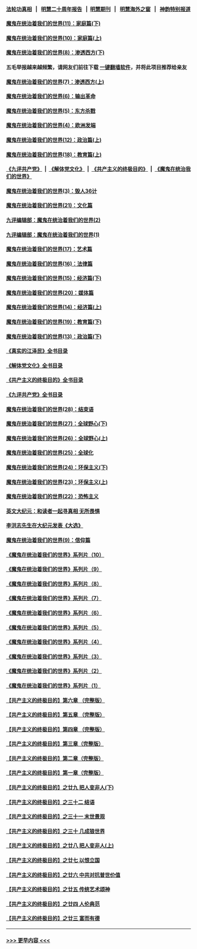 #### [法轮功真相](https://github.com/gfw-breaker/truth/blob/master/README.md?t=0) &nbsp;&nbsp;|&nbsp;&nbsp; [明慧二十周年报告](https://github.com/gfw-breaker/mh-reports/blob/master/README.md?t=0) &nbsp;&nbsp;|&nbsp;&nbsp;[明慧期刊](https://github.com/gfw-breaker/mh-qikan) &nbsp;&nbsp;|&nbsp;&nbsp; [明慧海外之窗](https://github.com/gfw-breaker/mh-news/blob/master/README.md?t=0) &nbsp;&nbsp;|&nbsp;&nbsp; [神韵特别报道](https://github.com/gfw-breaker/mh-news/blob/master/shenyun.md?t=0)
#### [魔鬼在统治着我们的世界(11)：家庭篇(下)](../pages/nsc422/n10440961.md?t=12301544) 
#### [魔鬼在统治着我们的世界(10)：家庭篇(上)](../pages/nsc422/n10435448.md?t=12301544) 
#### [魔鬼在统治着我们的世界(8)：渗透西方(下)](../pages/nsc422/n10429603.md?t=12301544) 
#### 五毛举报越来越频繁，请网友们前往下载 [一键翻墙软件](https://github.com/gfw-breaker/ssr-accounts)，并将此项目推荐给亲友
#### [魔鬼在统治着我们的世界(7)：渗透西方(上)](../pages/nsc422/n10426013.md?t=12301544) 
#### [魔鬼在统治着我们的世界(6)：输出革命](../pages/nsc422/n10421536.md?t=12301544) 
#### [魔鬼在统治着我们的世界(5)：东方杀戮](../pages/nsc422/n10417707.md?t=12301544) 
#### [魔鬼在统治着我们的世界(4)：欧洲发端](../pages/nsc422/n10414890.md?t=12301544) 
#### [魔鬼在统治着我们的世界(12)：政治篇(上)](../pages/nsc422/n10444576.md?t=12301544) 
#### [魔鬼在统治着我们的世界(18)：教育篇(上)](../pages/nsc422/n10526970.md?t=12301544) 
#### [《九评共产党》](https://github.com/begood0513/9ping.md/blob/master/README.md) &nbsp;|&nbsp; [《解体党文化》](../../../../jtdwh.md/blob/master/README.md)  &nbsp;|&nbsp; [《共产主义的终极目的》](../../../../gczydzjmd.md/blob/master/README.md) &nbsp;|&nbsp; [《魔鬼在统治我们的世界》](../../../../mgztzwmdsj.md/blob/master/README.md) 
#### [魔鬼在统治着我们的世界(3)：毁人36计](../pages/nsc422/n10411583.md?t=12301544) 
#### [魔鬼在统治着我们的世界(21)：文化篇](../pages/nsc422/n10597706.md?t=12301544) 
#### [九评编辑部：魔鬼在统治着我们的世界(2)](../pages/nsc422/n10410036.md?t=12301544) 
#### [九评编辑部：魔鬼在统治着我们的世界(1)](../pages/nsc422/n10406825.md?t=12301544) 
#### [魔鬼在统治着我们的世界(17)：艺术篇](../pages/nsc422/n10499093.md?t=12301544) 
#### [魔鬼在统治着我们的世界(16)：法律篇](../pages/nsc422/n10485969.md?t=12301544) 
#### [魔鬼在统治着我们的世界(15)：经济篇(下)](../pages/nsc422/n10469975.md?t=12301544) 
#### [魔鬼在统治着我们的世界(20)：媒体篇](../pages/nsc422/n10586579.md?t=12301544) 
#### [魔鬼在统治着我们的世界(14)：经济篇(上)](../pages/nsc422/n10457370.md?t=12301544) 
#### [魔鬼在统治着我们的世界(19)：教育篇(下)](../pages/nsc422/n10564808.md?t=12301544) 
#### [魔鬼在统治着我们的世界(13)：政治篇(下)](../pages/nsc422/n10448270.md?t=12301544) 
#### [《真实的江泽民》全书目录](../pages/nsc422/n13721399.md?t=12301544) 
#### [《解体党文化》全书目录](../pages/nsc422/n13721157.md?t=12301544) 
#### [《共产主义的终极目的》全书目录](../pages/nsc422/n13721048.md?t=12301544) 
#### [《九评共产党》全书目录](../pages/nsc422/n13708085.md?t=12301544) 
#### [魔鬼在统治着我们的世界(28)：结束语](../pages/nsc422/n10936246.md?t=12301544) 
#### [魔鬼在统治着我们的世界(27)：全球野心(下)](../pages/nsc422/n10928319.md?t=12301544) 
#### [魔鬼在统治着我们的世界(26)：全球野心(上)](../pages/nsc422/n10900318.md?t=12301544) 
#### [魔鬼在统治着我们的世界(25)：全球化](../pages/nsc422/n10788205.md?t=12301544) 
#### [魔鬼在统治着我们的世界(24)：环保主义(下)](../pages/nsc422/n10695307.md?t=12301544) 
#### [魔鬼在统治着我们的世界(23)：环保主义(上)](../pages/nsc422/n10688613.md?t=12301544) 
#### [魔鬼在统治着我们的世界(22)：恐怖主义](../pages/nsc422/n10614727.md?t=12301544) 
#### [英文大纪元：和读者一起寻真相 无所畏惧](../pages/nsc422/n12542027.md?t=12301544) 
#### [李洪志先生在大纪元发表《大选》](../pages/nsc422/n12534746.md?t=12301544) 
#### [魔鬼在统治着我们的世界(9)：信仰篇](../pages/nsc422/n10432159.md?t=12301544) 
#### [《魔鬼在统治着我们的世界》系列片（10）](../pages/nsc422/n12292670.md?t=12301544) 
#### [《魔鬼在统治着我们的世界》系列片（9）](../pages/nsc422/n12290859.md?t=12301544) 
#### [《魔鬼在统治着我们的世界》系列片（8）](../pages/nsc422/n12287445.md?t=12301544) 
#### [《魔鬼在统治着我们的世界》系列片（7）](../pages/nsc422/n12283425.md?t=12301544) 
#### [《魔鬼在统治着我们的世界》系列片（6）](../pages/nsc422/n12282314.md?t=12301544) 
#### [《魔鬼在统治着我们的世界》系列片（5）](../pages/nsc422/n12281419.md?t=12301544) 
#### [《魔鬼在统治着我们的世界》系列片（4）](../pages/nsc422/n12274024.md?t=12301544) 
#### [《魔鬼在统治着我们的世界》系列片（3）](../pages/nsc422/n12271322.md?t=12301544) 
#### [《魔鬼在统治着我们的世界》系列片（2）](../pages/nsc422/n12269049.md?t=12301544) 
#### [《魔鬼在统治着我们的世界》系列片（1）](../pages/nsc422/n12267575.md?t=12301544) 
#### [【共产主义的终极目的】第六章 （完整版）](../pages/nsc422/n11428913.md?t=12301544) 
#### [【共产主义的终极目的】第五章 （完整版）](../pages/nsc422/n11428912.md?t=12301544) 
#### [【共产主义的终极目的】第四章 （完整版）](../pages/nsc422/n11428907.md?t=12301544) 
#### [【共产主义的终极目的】第三章（完整版）](../pages/nsc422/n11428848.md?t=12301544) 
#### [【共产主义的终极目的】第二章（完整版）](../pages/nsc422/n11428831.md?t=12301544) 
#### [【共产主义的终极目的】第一章（完整版）](../pages/nsc422/n11417651.md?t=12301544) 
#### [【共产主义的终极目的】之廿九 把人变非人(下)](../pages/nsc422/n11344140.md?t=12301544) 
#### [【共产主义的终极目的】之三十二 结语](../pages/nsc422/n11360535.md?t=12301544) 
#### [【共产主义的终极目的】之三十一 末世景观](../pages/nsc422/n11351129.md?t=12301544) 
#### [【共产主义的终极目的】之三十 几成狼世界](../pages/nsc422/n11348280.md?t=12301544) 
#### [【共产主义的终极目的】之廿八 把人变非人(上)](../pages/nsc422/n11340492.md?t=12301544) 
#### [【共产主义的终极目的】之廿七 以恨立国](../pages/nsc422/n11336944.md?t=12301544) 
#### [【共产主义的终极目的】之廿六 中共对抗普世价值](../pages/nsc422/n11324785.md?t=12301544) 
#### [【共产主义的终极目的】之廿五 传统艺术颂神](../pages/nsc422/n11296396.md?t=12301544) 
#### [【共产主义的终极目的】之廿四 人伦典范](../pages/nsc422/n11296397.md?t=12301544) 
#### [【共产主义的终极目的】之廿三 富而有德](../pages/nsc422/n11283598.md?t=12301544) 

----
#### [ >>> 更早内容 <<< ](../indexes/nsc422-earlier.md)
